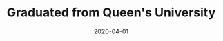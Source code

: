 ---
title: Graduated from Queen's University
eventType: other
date: 2020-04-01
thumbnail: queens-thumb
blurb: Bachelor of Computing (Honours) in Software Design.<br/><a target="_blank" rel="noopener noreferrer" href="https://cips.ca/SoftwareEngineering/">CIPS Accredited</a> Software Engineering program.
---